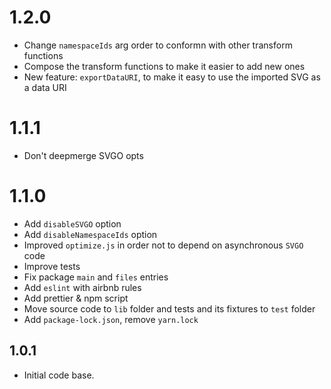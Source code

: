# 1.2.0

- Change `namespaceIds` arg order to conformn with other transform functions
- Compose the transform functions to make it easier to add new ones
- New feature: `exportDataURI`, to make it easy to use the imported SVG as a data URI

# 1.1.1

- Don't deepmerge SVGO opts

# 1.1.0

- Add `disableSVGO` option
- Add `disableNamespaceIds` option
- Improved `optimize.js` in order not to depend on asynchronous `SVGO` code
- Improve tests
- Fix package `main` and `files` entries
- Add `eslint` with airbnb rules
- Add prettier & npm script
- Move source code to `lib` folder and tests and its fixtures to `test` folder
- Add `package-lock.json`, remove `yarn.lock`

## 1.0.1

- Initial code base.
